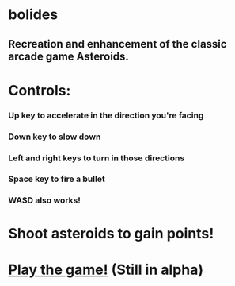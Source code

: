 # bolides
## Recreation and enhancement of the classic arcade game Asteroids.

# Controls:
### Up key to accelerate in the direction you're facing
### Down key to slow down
### Left and right keys to turn in those directions
### Space key to fire a bullet
### WASD also works!
# Shoot asteroids to gain points!

# [Play the game!](http://BrainiacMainiac.github.io/bolides/) (Still in alpha)
